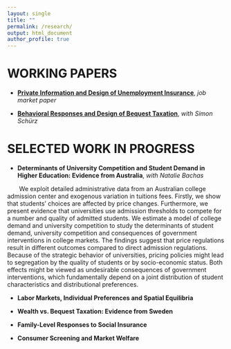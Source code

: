 ```yaml
---
layout: single
title: ""
permalink: /research/
output: html_document
author_profile: true
---
```


# WORKING PAPERS
  
* [**Private Information and Design of Unemployment Insurance**](https://khomenkomaks.com/files/JMP-October2018v2.pdf), *job market paper*

* [**Behavioral Responses and Design of Bequest Taxation**](https://khomenkomaks.com/files/Bequest-Taxation-November2018.pdf), *with Simon Schürz*


# SELECTED WORK IN PROGRESS

* **Determinants of University Competition and Student Demand in Higher Education: Evidence from Australia**, *with Natalie Bachas*

&nbsp;&nbsp;&nbsp;&nbsp;&nbsp;&nbsp; We exploit detailed administrative data from an Australian college admission center and exogenous variation in tuitions fees. Firstly, we show that students’ choices are affected by price changes. Furthermore, we present evidence that universities use admission thresholds to compete for a number and quality of admitted students. We estimate a model of college demand and university competition to study the determinants of student demand, university competition and consequences of government interventions in college markets. The findings suggest that price regulations result in different outcomes compared to direct admission regulations. Because of the strategic behavior of universities, pricing policies might lead to segregation by the quality of students or by socio-economic status. Both effects might be viewed as undesirable consequences of government interventions, which fundamentally depend on a joint distribution of student characteristics and distributional preferences.

* **Labor Markets, Individual Preferences and Spatial Equilibria**

* **Wealth vs. Bequest Taxation: Evidence from Sweden**

* **Family-Level Responses to Social Insurance**

* **Consumer Screening and Market Welfare**
